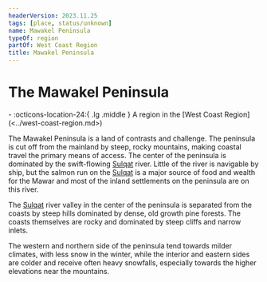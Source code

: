 ```yaml
---
headerVersion: 2023.11.25
tags: [place, status/unknown]
name: Mawakel Peninsula
typeOf: region
partOf: West Coast Region
title: Mawakel Peninsula
---
```


# The Mawakel Peninsula
<div class="grid cards ext-narrow-margin ext-one-column" markdown>
-    :octicons-location-24:{ .lg .middle } A region in the [West Coast Region](<../west-coast-region.md>)  
</div>


The Mawakel Peninsula is a land of contrasts and challenge. The peninsula is cut off from the mainland by steep, rocky mountains, making coastal travel the primary means of access. The center of the peninsula is dominated by the swift-flowing [Sulqat](<../rivers/sulqat.md>) river. Little of the river is navigable by ship, but the salmon run on the [Sulqat](<../rivers/sulqat.md>) is a major source of food and wealth for the Mawar and most of the inland settlements on the peninsula are on this river. 

The [Sulqat](<../rivers/sulqat.md>) river valley in the center of the peninsula is separated from the coasts by steep hills dominated by dense, old growth pine forests. The coasts themselves are rocky and dominated by steep cliffs and narrow inlets. 

The western and northern side of the peninsula tend towards milder climates, with less snow in the winter, while the interior and eastern sides are colder and receive often heavy snowfalls, especially towards the higher elevations near the mountains.

